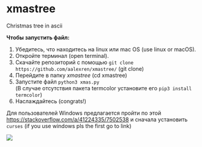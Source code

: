 # xmastree
Christmas tree in ascii  

**Чтобы запустить файл:**  
1. Убедитесь, что находитесь на linux или mac OS (use linux or macOS).  
2. Откройте терминал (open terminal).  
3. Скачайте репозиторий с помощью `git clone https://github.com/aalexren/xmastree/` (git clone)  
4. Перейдите в папку *xmastree* (cd xmastree)  
5. Запустите файл `python3 xmas.py`  
(В случае отсутствия пакета termcolor установите его `pip3 install termcolor`)  
6. Наслаждайтесь (congrats!)  

Для пользователей Windows предлагается пройти по этой https://stackoverflow.com/a/41224335/7502538 и сначала установить `curses`
(if you use windows pls the first go to link)

![](https://github.com/kot-mapku3/xmastree/blob/master/xmas.gif)
